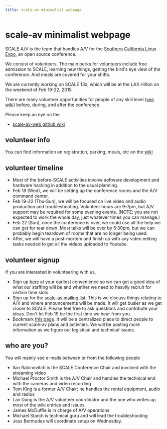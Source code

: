 ```yaml
---
title: scale-av minimalist webpage
---
```

scale-av minimalist webpage
===========================

SCALE A/V is the team that handles A/V for the [Southern California Linux Expo](http://socallinuxexpo.org), an open source conference.  

We consist of volunteers.  The main perks for volunteers include free admission to SCALE, learning new things, getting the bird's eye view of the conference.  And meals are covered for your shifts.

We are currently working on SCALE 13x, which will be at the LAX Hilton on the weekend of Feb 19-22, 2015.

There are many volunteer opportunities for people of any skill level ([see wiki](https://github.com/scale-av/scale-av-web/wiki/Volunteer-opportunities)) before, during, and after the conference.

Please keep an eye on the 
 - [scale-av-web github wiki](https://github.com/scale-av/scale-av-web/wiki)

volunteer info
---------------
You can find information on registration, parking, meals, etc on the [wiki](https://github.com/scale-av/scale-av-web/wiki/Volunteer-Basic-Info)

volunteer timeline
------------------
 - Most of the before-SCALE activities involve software development and hardware hacking in addition to the usual planning.  
 - Feb 18 (Wed),  we will be setting up the conference rooms and the A/V command center.  
 - Feb 19-22 (Thu-Sun),  we will be focused on live video and audio production and troubleshooting.  Volunteer hours are 9-7pm, but A/V support may be required for some evening events.  (NOTE: you are not expected to work the whole day, just whatever times you can manage.)
 - Feb 22 (Sun), once the conference is over,  we could use all the help we can get for tear down.  Most talks will be over by 5:30pm, but we can probably begin teardown of rooms that are no longer being used.  
 - After, we will have a post-mortem and finish up with any video editing tasks needed to get all the videos uploaded to Youtube.

volunteer signup
----------------
If you are interested in volunteering with us, 

 - Sign up [here](http://goo.gl/forms/Dqll3sXwe7) at your earliest convenience so we can get a good idea of what our staffing will be and whether we need to heavily recruit for certain time slots.
 - Sign up for the [scale-av mailing list](https://lists.linuxfests.org/cgi-bin/mailman/listinfo/scale-av).  This is we discuss things relating to A/V and where announcements will be made.  It will get busier as we get closer to SCALE.   Please feel free to ask questions and contribute your ideas.  Don't let Feb 19  be the first time we hear from you.
 - Bookmark [this page](http://scale-av.github.io/scale-av-web/).  It will be a centralized place to direct people to current scale-av plans and activities.  We will be posting more information as we figure out logistical and technical issues.

who are you?
------------
You will mainly see e-mails between or from the following people
 - Ilan Rabinovitch is the SCALE Conference Chair and involved with the streaming video
 - Michael Proctor Smith is the A/V Chair and handles the technical end with the cameras and video recording
 - Tom King is a former A/V Chair; he handles the rental equipment, audio and radios
 - Lan Dang is the A/V volunteer coordinator and the one who writes up most of the wiki entries and issues.
 - James McDuffie is in charge of A/V operations
 - Michael Starch is technical guru and will lead the troubleshooting
 - Jess Bermudes will coordinate setup on Wednesday.


